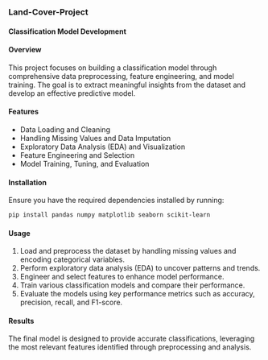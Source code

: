 ### Land-Cover-Project
#### Classification Model Development

#### Overview
This project focuses on building a classification model through comprehensive data preprocessing, feature engineering, and model training. The goal is to extract meaningful insights from the dataset and develop an effective predictive model.

#### Features
- Data Loading and Cleaning
- Handling Missing Values and Data Imputation
- Exploratory Data Analysis (EDA) and Visualization
- Feature Engineering and Selection
- Model Training, Tuning, and Evaluation

#### Installation
Ensure you have the required dependencies installed by running:
```bash
pip install pandas numpy matplotlib seaborn scikit-learn
```

#### Usage
1. Load and preprocess the dataset by handling missing values and encoding categorical variables.
2. Perform exploratory data analysis (EDA) to uncover patterns and trends.
3. Engineer and select features to enhance model performance.
4. Train various classification models and compare their performance.
5. Evaluate the models using key performance metrics such as accuracy, precision, recall, and F1-score.

#### Results
The final model is designed to provide accurate classifications, leveraging the most relevant features identified through preprocessing and analysis.


